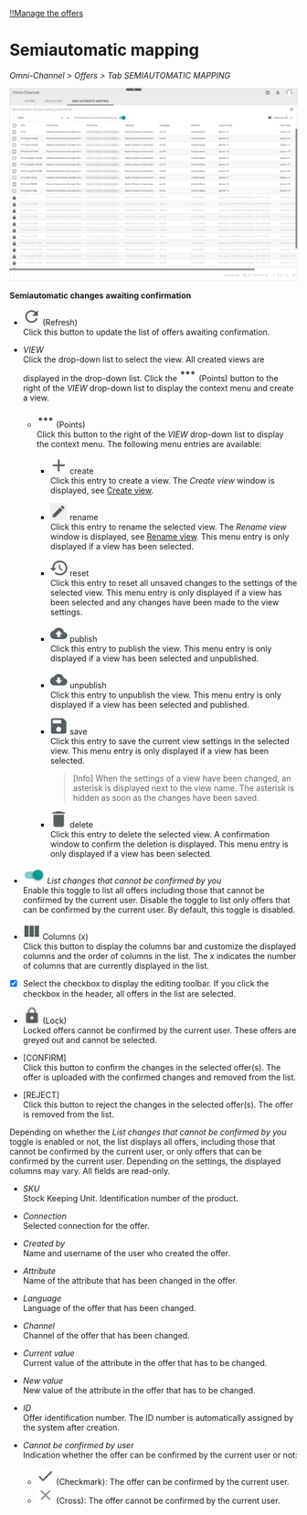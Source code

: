 [!!Manage the offers](../Operation/01_ManageOffers.md)

# Semiautomatic mapping

*Omni-Channel > Offers > Tab SEMIAUTOMATIC MAPPING*

![Semiautomatic mapping](../../Assets/Screenshots/Channels/Offers/SemiautomaticMapping/SemiautomaticMapping.png "[Semiautomatic mapping]")

**Semiautomatic changes awaiting confirmation**

- ![Refresh](../../Assets/Icons/Refresh01.png "[Refresh]") (Refresh)   
    Click this button to update the list of offers awaiting confirmation.

- *VIEW*   
    Click the drop-down list to select the view. All created views are displayed in the drop-down list. Click the ![Points](../../Assets/Icons/Points01.png "[Points]") (Points) button to the right of the *VIEW* drop-down list to display the context menu and create a view.   

    - ![Points](../../Assets/Icons/Points01.png "[Points]") (Points)      
        Click this button to the right of the *VIEW* drop-down list to display the context menu. The following menu entries are available:

        - ![Create](../../Assets/Icons/Plus06.png "[Create]") create  
            Click this entry to create a view. The *Create view* window is displayed, see [Create view](#create-view).

        - ![Rename](../../Assets/Icons/Edit02.png "[Rename]") rename  
            Click this entry to rename the selected view. The *Rename view* window is displayed, see [Rename view](#rename-view). This menu entry is only displayed if a view has been selected.

        - ![Reset](../../Assets/Icons/Reset.png "[Reset]") reset  
            Click this entry to reset all unsaved changes to the settings of the selected view. This menu entry is only displayed if a view has been selected and any changes have been made to the view settings.

        - ![Publish](../../Assets/Icons/Publish.png "[Publish]") publish  
            Click this entry to publish the view. This menu entry is only displayed if a view has been selected and unpublished.

        - ![Unpublish](../../Assets/Icons/Unpublish.png "[Unpublish]") unpublish  
            Click this entry to unpublish the view. This menu entry is only displayed if a view has been selected and published.

        - ![Save](../../Assets/Icons/Save.png "[Save]") save  
            Click this entry to save the current view settings in the selected view. This menu entry is only displayed if a view has been selected.

            > [Info] When the settings of a view have been changed, an asterisk is displayed next to the view name. The asterisk is hidden as soon as the changes have been saved.

        - ![Delete](../../Assets/Icons/Trash01.png "[Delete]") delete  
            Click this entry to delete the selected view. A confirmation window to confirm the deletion is displayed. This menu entry is only displayed if a view has been selected.


- ![Toggle](../../Assets/Icons/Toggle.png "[Toggle]") *List changes that cannot be confirmed by you*    
    Enable this toggle to list all offers including those that cannot be confirmed by the current user. Disable the toggle to list only offers that can be confirmed by the current user. By default, this toggle is disabled.

- ![Columns](../../Assets/Icons/Columns.png "[Columns]") Columns (x)   
    Click this button to display the columns bar and customize the displayed columns and the order of columns in the list. The *x* indicates the number of columns that are currently displayed in the list.

- [x]     
    Select the checkbox to display the editing toolbar. If you click the checkbox in the header, all offers in the list are selected.

- ![Lock](../../Assets/Icons/Lock01.png "[Lock]") (Lock)   
    Locked offers cannot be confirmed by the current user. These offers are greyed out and cannot be selected.
    
- [CONFIRM]    
    Click this button to confirm the changes in the selected offer(s). The offer is uploaded with the confirmed changes and removed from the list. 

- [REJECT]   
    Click this button to reject the changes in the selected offer(s). The offer is removed from the list. 

Depending on whether the *List changes that cannot be confirmed by you* toggle is enabled or not, the list displays all offers, including those that cannot be confirmed by the current user, or only offers that can be confirmed by the current user. Depending on the settings, the displayed columns may vary. All fields are read-only. 

- *SKU*      
    Stock Keeping Unit. Identification number of the product.

- *Connection*  
    Selected connection for the offer.

- *Created by*  
    Name and username of the user who created the offer.

- *Attribute*   
    Name of the attribute that has been changed in the offer.

- *Language*   
    Language of the offer that has been changed.

- *Channel*   
    Channel of the offer that has been changed.    

- *Current value*   
    Current value of the attribute in the offer that has to be changed.

- *New value*   
    New value of the attribute in the offer that has to be changed.

- *ID*  
    Offer identification number. The ID number is automatically assigned by the system after creation.

- *Cannot be confirmed by user*   
    Indication whether the offer can be confirmed by the current user or not:
    - ![Check](../../Assets/Icons/Check.png "[Check]") (Checkmark): The offer can be confirmed by the current user.  
    - ![Cross](../../Assets/Icons/Cross02.png "[Cross]") (Cross): The offer cannot be confirmed by the current user.
